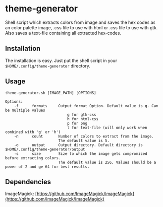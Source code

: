 # theme-generator
Shell script which extracts colors from image and saves the hex codes as an color palette image, .css file to use with html or .css file to use with gtk. Also saves a text-file containing all extracted hex-codes.

## Installation
The installation is easy. Just put the shell script in your ```$HOME/.config/theme-generator``` directory.

## Usage
    theme-generator.sh [IMAGE_PATH] [OPTIONS]
 
    Options:
        -f      formats     Output format Option. Default value is g. Can be multiple values  
                                g for gtk-css  
                                h for html-css  
                                p for png  
                                t for text-file (will only work when combined with 'g' or 'h')
        -n      count       Number of colors to extract from the image.  
                            The default value is 5.  
        -o      output      Output directory. Default directory is $HOME/.config/theme-generator/output  
        -s      size        Size to which the image gets compromized before extracting colors.  
                            The default value is 256. Values should be a power of 2 and ge 64 for best results.  

## Dependencies
ImageMagick: [https://github.com/ImageMagick/ImageMagick](https://github.com/ImageMagick/ImageMagick)